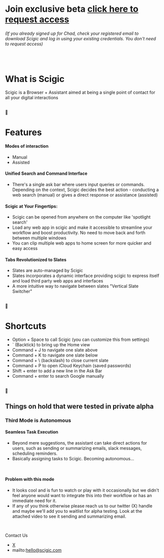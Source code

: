 # Join exclusive beta [click here to request access](https://tally.so/r/mJpeQY)
###### (If you already signed up for Chad, check your registered email to download Scigic and log in using your existing credentials. You don't need to request access)

<br>

# What is Scigic

Scigic is a Browser + Assistant aimed at being a single point of contact for all your digital interactions

<br>
🥂
<br>

# Features

#### Modes of interaction
- Manual
- Assisted
  

#### Unified Search and Command Interface
- There's a single ask bar where users input queries or commands. Depending on the context, Scigic decides the best action - conducting a web search (manual) or gives a direct response or assistance (assisted)

  
#### Scigic at Your Fingertips:
- Scigic can be opened from anywhere on the computer like 'spotlight search'
- Load any web app in scigic and make it accessible to streamline your workflow and boost productivity. No need to move back and forth between multiple windows
- You can clip multiple web apps to home screen for more quicker and easy access

  
#### Tabs Revolutionized to Slates
- Slates are auto-managed by Scigic
- Slates incorporates a dynamic interface providing scigic to express itself and load third party web apps and interfaces
- A more intuitive way to navigate between slates "Vertical Slate Switcher"

<br>
🧠
<br>

# Shortcuts

- Option + Space to call Scigic (you can customize this from settings)
- ` (Backtick) to bring up the Home view
- Command + J to navigate one slate above
- Command + K to navigate one slate below
- Command + \ (backslash) to close current slate
- Command + P to open iCloud Keychain (saved passwords)
- Shift + enter to add a new line in the Ask Bar
- Command + enter to search Google manually



<br>
🔭
<br>



## Things on hold that were tested in private alpha

### Third Mode is Autonomous

#### Seamless Task Execution

- Beyond mere suggestions, the assistant can take direct actions for users, such as sending or summarizing emails, slack messages, scheduling reminders.
- Basically assigning tasks to Scigic. Becoming autonomous...

<br>

#### Problem with this mode

- It looks cool and is fun to watch or play with it occasionally but we didn't feel anyone would want to integrate this into their workflow or has an immediate need for it. 
- If any of you think otherwise please reach us to our twitter (X) handle and maybe we'll add you to waitlist for alpha testing. Look at the attached video to see it sending and summarizing email.

<br>

Contact Us
- [X](https://twitter.com/constituteai)
- mailto:hello@scigic.com




